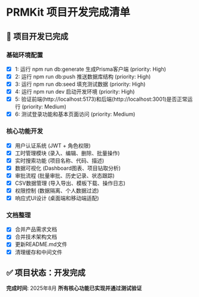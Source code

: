 # PRMKit 项目开发完成清单

## 🎉 项目开发已完成

### 基础环境配置
- [x] 1: 运行 npm run db:generate 生成Prisma客户端 (priority: High)
- [x] 2: 运行 npm run db:push 推送数据库结构 (priority: High)
- [x] 3: 运行 npm run db:seed 填充测试数据 (priority: High)
- [x] 4: 运行 npm run dev 启动开发环境 (priority: High)
- [x] 5: 验证前端(http://localhost:5173)和后端(http://localhost:3001)是否正常运行 (priority: Medium)
- [x] 6: 测试登录功能和基本页面访问 (priority: Medium)

### 核心功能开发
- [x] 用户认证系统 (JWT + 角色权限)
- [x] 工时管理模块 (录入、编辑、删除、批量操作)
- [x] 实时搜索功能 (项目名称、代码、描述)
- [x] 数据可视化 (Dashboard图表、项目钻取分析)
- [x] 审批流程 (批量审批、历史记录、状态跟踪)
- [x] CSV数据管理 (导入导出、模板下载、操作日志)
- [x] 权限控制 (数据隔离、个人数据过滤)
- [x] 响应式UI设计 (桌面端和移动端适配)

### 文档整理
- [x] 合并产品需求文档
- [x] 合并技术架构文档
- [x] 更新README.md文件
- [x] 清理缓存和中间文件

## ✅ 项目状态：开发完成
**完成时间**: 2025年8月
**所有核心功能已实现并通过测试验证**
